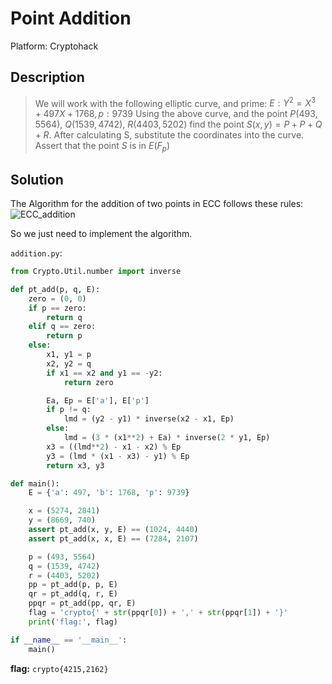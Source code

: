 # Point Addition

Platform: Cryptohack

## Description

> We will work with the following elliptic curve, and prime: $E: Y^{2}=X^{3}+497X+1768, p:9739$
> Using the above curve, and the point $P(493, 5564)$, $Q(1539,4742)$, $R(4403,5202)$ find the point $S(x,y) = P + P + Q + R$.
> After calculating S, substitute the coordinates into the curve. Assert that the point $S$ is in $E(F_{p})$

## Solution

The Algorithm for the addition of two points in ECC follows these rules:
![ECC_addition](https://github.com/wildanwalidany/CryptoCTF-Writeups/assets/74038077/afc555fa-1b4a-45c3-8aed-ea06210bf4f4)

So we just need to implement the algorithm.

`addition.py`:

```python
from Crypto.Util.number import inverse

def pt_add(p, q, E):
    zero = (0, 0)
    if p == zero:
        return q
    elif q == zero:
        return p
    else:
        x1, y1 = p
        x2, y2 = q
        if x1 == x2 and y1 == -y2:
            return zero

        Ea, Ep = E['a'], E['p']
        if p != q:
            lmd = (y2 - y1) * inverse(x2 - x1, Ep)
        else:
            lmd = (3 * (x1**2) + Ea) * inverse(2 * y1, Ep)
        x3 = ((lmd**2) - x1 - x2) % Ep
        y3 = (lmd * (x1 - x3) - y1) % Ep
        return x3, y3

def main():
    E = {'a': 497, 'b': 1768, 'p': 9739}

    x = (5274, 2841)
    y = (8669, 740)
    assert pt_add(x, y, E) == (1024, 4440)
    assert pt_add(x, x, E) == (7284, 2107)

    p = (493, 5564)
    q = (1539, 4742)
    r = (4403, 5202)
    pp = pt_add(p, p, E)
    qr = pt_add(q, r, E)
    ppqr = pt_add(pp, qr, E)
    flag = 'crypto{' + str(ppqr[0]) + ',' + str(ppqr[1]) + '}'
    print('flag:', flag)

if __name__ == '__main__':
    main()

```

**flag:** `crypto{4215,2162}`
